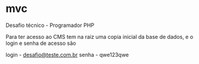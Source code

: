 # mvc
Desafio técnico - Programador PHP

Para ter acesso ao CMS tem na raiz uma copia inicial da base de dados, e o login e senha de acesso são

login - desafio@teste.com.br
senha - qwe123qwe
